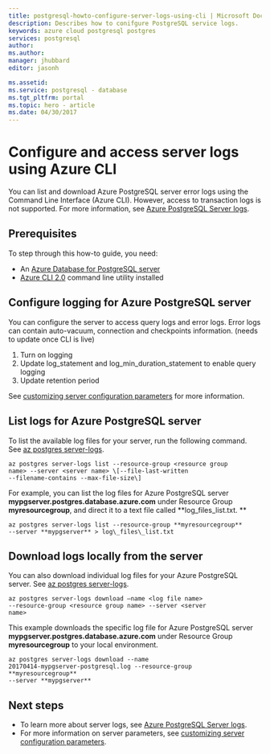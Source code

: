 ```yaml
---
title: postgresql-howto-configure-server-logs-using-cli | Microsoft Docs
description: Describes how to conifgure PostgreSQL service logs.
keywords: azure cloud postgresql postgres
services: postgresql
author:
ms.author:
manager: jhubbard
editor: jasonh

ms.assetid:
ms.service: postgresql - database
ms.tgt_pltfrm: portal
ms.topic: hero - article
ms.date: 04/30/2017
---
```

# Configure and access server logs using Azure CLI
You can list and download Azure PostgreSQL server error logs using the Command Line Interface (Azure CLI). However, access to transaction logs is not supported. For more information, see [Azure PostgreSQL Server logs](server-logs/update.me).

## Prerequisites
To step through this how-to guide, you need:
- An [Azure Database for PostgreSQL server](file:///D:/Orcas/Documentation/postgresql-server/update.me)
- [Azure CLI 2.0](https://docs.microsoft.com/cli/azure/install-azure-cli) command line utility installed

## Configure logging for Azure PostgreSQL server
You can configure the server to access query logs and error logs. Error logs can contain auto-vacuum, connection and checkpoints information.
(needs to update once CLI is live)
1. Turn on logging
2. Update log\_statement and log\_min\_duration\_statement to enable query logging
3. Update retention period

See [customizing server configuration parameters](parameters/update.me) for more information.

## List logs for Azure PostgreSQL server
To list the available log files for your server, run the following command. See [az postgres server-logs](logs-cli/update.me).
```azurecli
az postgres server-logs list --resource-group <resource group
name> --server <server name> \[--file-last-written
--filename-contains --max-file-size\]
```
For example, you can list the log files for Azure PostgreSQL server **mypgserver.postgres.database.azure.com** under Resource Group **myresourcegroup**, and direct it to a text file called **log\_files\_list.txt. **
```azurecli
az postgres server-logs list --resource-group **myresourcegroup**
--server **mypgserver** > log\_files\_list.txt
```
## Download logs locally from the server
You can also download individual log files for your Azure PostgreSQL server. See [az postgres server-logs](logs-cli/update.me).
```azurecli
az postgres server-logs download –name <log file name>
--resource-group <resource group name> --server <server
name>
```
This example downloads the specific log file for Azure PostgreSQL server **mypgserver.postgres.database.azure.com** under Resource Group **myresourcegroup** to your local environment.
```azurecli
az postgres server-logs download --name
20170414-mypgserver-postgresql.log --resource-group **myresourcegroup**
--server **mypgserver**
```
## Next steps
- To learn more about server logs, see [Azure PostgreSQL Server logs](server-logs/update.me).
- For more information on server parameters, see [customizing server configuration parameters](parameters/update.me).

